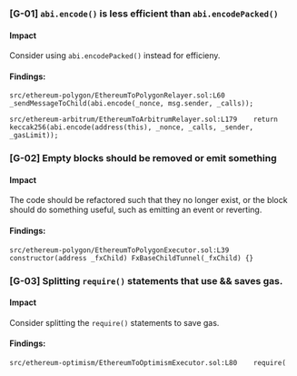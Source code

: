 ### [G-01] ```abi.encode()``` is less efficient than ```abi.encodePacked()```


#### Impact
Consider using ```abi.encodePacked()``` instead for efficieny.


#### Findings:
```
src/ethereum-polygon/EthereumToPolygonRelayer.sol:L60    _sendMessageToChild(abi.encode(_nonce, msg.sender, _calls));

src/ethereum-arbitrum/EthereumToArbitrumRelayer.sol:L179    return keccak256(abi.encode(address(this), _nonce, _calls, _sender, _gasLimit));

```

### [G-02] Empty blocks should be removed or emit something


#### Impact
The code should be refactored such that they no longer exist, or the block should do something useful, such as emitting an event or reverting.


#### Findings:
```
src/ethereum-polygon/EthereumToPolygonExecutor.sol:L39  constructor(address _fxChild) FxBaseChildTunnel(_fxChild) {}

```

### [G-03] Splitting ```require()``` statements that use && saves gas.


#### Impact
Consider splitting the ```require()``` statements to save gas.


#### Findings:
```
src/ethereum-optimism/EthereumToOptimismExecutor.sol:L80    require(
```